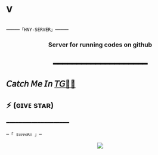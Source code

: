 # v<h2 align="center">
    ─────「HNY-SERVER」─────
</h2>


<h3 align="center">
 Server for running codes on github
</h3>
<h2 align="center">
━━━━━━━━━━━━━━━━━━━━
  
##  𝘊𝘢𝘵𝘤𝘩 𝘔𝘦 𝘐𝘯 [𝘛𝘎🏃‍♀️](https://t.me/Hny_xd) 

## ⚡ (ɢɪᴠᴇ sᴛᴀʀ)
  
━━━━━━━━━━━━━━━━━━━━

    ─「 sᴜᴩᴩᴏʀᴛ 」─
</h3>

<p align="center">
<a href="https://telegram.me/devilsheavenmf"><img src="https://img.shields.io/badge/-Support%20Group-blue.svg?style=for-the-badge&logo=Telegram"></a>
</p>
